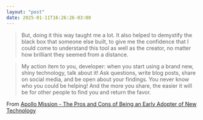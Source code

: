 ```yaml
---
layout: "post"
date: 2025-01-11T16:26:26-03:00
---
```


> But, doing it this way taught me a lot. It also helped to demystify the black box that someone else built, to give me the confidence that I could come to understand this tool as well as the creator, no matter how brilliant they seemed from a distance.

> My action item to you, developer: when you start using a brand new, shiny technology, talk about it! Ask questions, write blog posts, share on social media, and be open about your findings. You never know who you could be helping! And the more you share, the easier it will be for other people to find you and return the favor.


From [Apollo Mission - The Pros and Cons of Being an Early Adopter of New Technology](https://cassidoo.co/post/early-adopter-apollo/)
